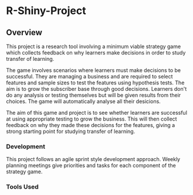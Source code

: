 # R-Shiny-Project

## Overview
This project is a research tool involving a minimum viable strategy game which collects feedback on why learners make decisions in order to study transfer of learning.

The game involves scenarios where learners must make decisions to be successful. They are managing a business and are required to select features and sample sizes to test the features using hypothesis tests. The aim is to grow the subscriber base through good decisions. Learners don't do any analysis or testing themselves but will be given results from their choices. The game will automatically analyse all their desicions.

The aim of this game and project is to see whether learners are successful at using appropriate testing to grow the business. This will then collect feedback on why they made these decisions for the features, giving a strong starting point for studying transfer of learning.

### Development
This project follows an agile sprint style development approach. Weekly planning meetings give priorities and tasks for each component of the strategy game.

### Tools Used
